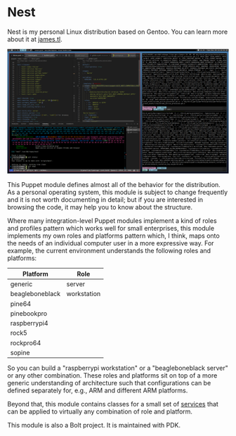 # Nest

Nest is my personal Linux distribution based on Gentoo.  You can learn more
about it at [james.tl](https://james.tl/projects/nest/).

![Nest Screenshot](.screenshot.png)

This Puppet module defines almost all of the behavior for the distribution.  As
a personal operating system, this module is subject to change frequently and it
is not worth documenting in detail; but if you are interested in browsing the
code, it may help you to know about the structure.

Where many integration-level Puppet modules implement a kind of roles and
profiles pattern which works well for small enterprises, this module implements
my own roles and platforms pattern which, I think, maps onto the needs of an
individual computer user in a more expressive way.  For example, the current
environment understands the following roles and platforms:

| Platform        | Role        |
|-----------------|-------------|
| generic         | server      |
| beagleboneblack | workstation |
| pine64          |             |
| pinebookpro     |             |
| raspberrypi4    |             |
| rock5           |             |
| rockpro64       |             |
| sopine          |             |

So you can build a "raspberrypi workstation" or a "beagleboneblack server" or
any other combination.  These roles and platforms sit on top of a more generic
understanding of architecture such that configurations can be defined separately
for, e.g., ARM and different ARM platforms.

Beyond that, this module contains classes for a small set of
[services](https://gitlab.james.tl/nest/puppet/-/tree/main/manifests/service)
that can be applied to virtually any combination of role and platform.

This module is also a Bolt project. It is maintained with PDK.
